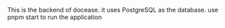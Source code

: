This is the backend of docease.
it uses PostgreSQL as the database.
use pnpm start to run the application
